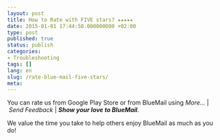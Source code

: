 ```yaml
---
layout: post
title: How to Rate with FIVE stars? ★★★★★
date: 2015-01-01 17:44:58.000000000 +02:00
type: post
published: true
status: publish
categories:
- Troubleshooting
tags: []
lang: en
slug: /rate-blue-mail-five-stars/
meta:
---
```


You can rate us from Google Play Store or from BlueMail using *More...* \| *Send Feedback* \| ***Show your love to BlueMail***.

We value the time you take to help others enjoy BlueMail as much as you do!